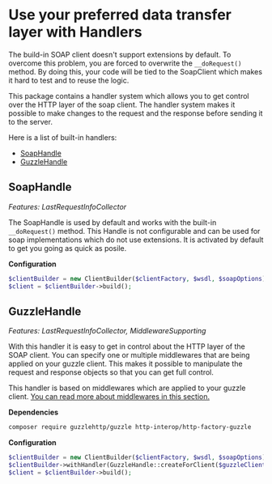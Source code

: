 # Use your preferred data transfer layer with Handlers

The build-in SOAP client doesn't support extensions by default.
To overcome this problem, you are forced to overwrite the `__doRequest()` method.
By doing this, your code will be tied to the SoapClient which makes it hard to test and to reuse the logic.

This package contains a handler system which allows you to get control over the HTTP layer of the soap client.
The handler system makes it possible to make changes to the request and the response before sending it to the server. 

Here is a list of built-in handlers:

- [SoapHandle](#SoapHandle)
- [GuzzleHandle](#GuzzleHandle)


## SoapHandle

*Features: LastRequestInfoCollector*

The SoapHandle is used by default and works with the built-in `__doRequest()` method.
This Handle is not configurable and can be used for soap implementations which do not use extensions.
It is activated by default to get you going as quick as posile.

**Configuration**
```php
$clientBuilder = new ClientBuilder($clientFactory, $wsdl, $soapOptions);
$client = $clientBuilder->build();
```


## GuzzleHandle

*Features: LastRequestInfoCollector, MiddlewareSupporting*

With this handler it is easy to get in control about the HTTP layer of the SOAP client.
You can specify one or multiple middlewares that are being applied on your guzzle client.
This makes it possible to manipulate the request and response objects so that you can get full control.

This handler is based on middlewares which are applied to your guzzle client.
[You can read more about middlewares in this section.](middlewares.md)

**Dependencies**
```sh
composer require guzzlehttp/guzzle http-interop/http-factory-guzzle
```

**Configuration**
```php
$clientBuilder = new ClientBuilder($clientFactory, $wsdl, $soapOptions);
$clientBuilder->withHandler(GuzzleHandle::createForClient($guzzleClient));
$client = $clientBuilder->build();
```
